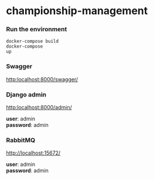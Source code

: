 # championship-management

### Run the environment
<code>docker-compose build</code>
<br>
<code>docker-compose up</code>

### Swagger 
[http:localhost:8000/swagger/](http:localhost:8000/swagger/)

### Django admin
[http:localhost:8000/admin/](http:localhost:8000/admin/)

<b>user</b>: admin <br>
<b>password</b>: admin

### RabbitMQ
[http://localhost:15672/](http://localhost:15672/)

<b>user</b>: admin <br>
<b>password</b>: admin
